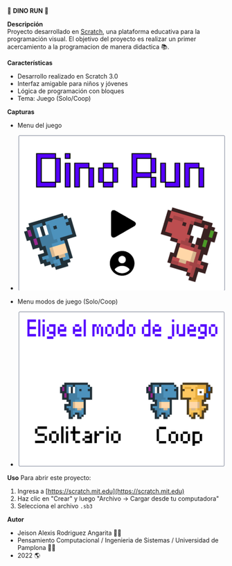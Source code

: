 🏃 **DINO RUN** 🏃

**Descripción**  
Proyecto desarrollado en [Scratch](https://scratch.mit.edu/), una plataforma educativa para la programación visual. El objetivo del proyecto es realizar un primer acercamiento a la programacion de manera didactica 📚.

**Características**
- Desarrollo realizado en Scratch 3.0 
- Interfaz amigable para niños y jóvenes
- Lógica de programación con bloques
- Tema: Juego (Solo/Coop)

**Capturas**
- Menu del juego
- ![Captura del juego](menu_dino_run.png)

- Menu modos de juego (Solo/Coop)
- ![Captura del juego](modo_dino_run.png)

**Uso**
Para abrir este proyecto:
1. Ingresa a [https://scratch.mit.edu](https://scratch.mit.edu)
2. Haz clic en "Crear" y luego "Archivo → Cargar desde tu computadora"
3. Selecciona el archivo `.sb3`

**Autor**
- Jeison Alexis Rodriguez Angarita 🙍‍♂️
- Pensamiento Computacional / Ingenieria de Sistemas / Universidad de Pamplona 👨‍🎓
- 2022 🌎
